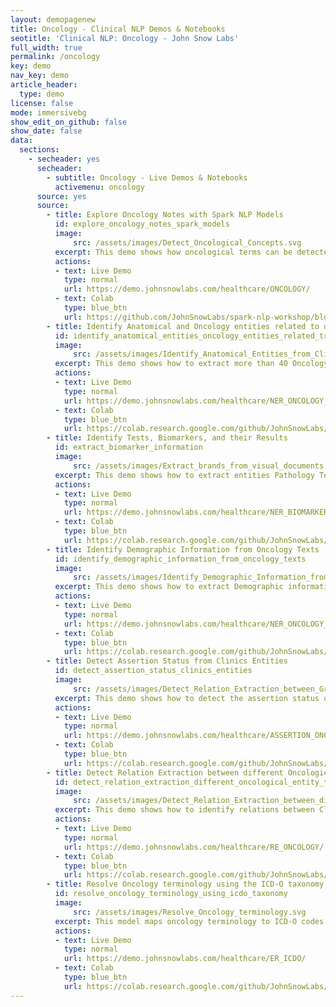 ```yaml
---
layout: demopagenew
title: Oncology - Clinical NLP Demos & Notebooks
seotitle: 'Clinical NLP: Oncology - John Snow Labs'
full_width: true
permalink: /oncology
key: demo
nav_key: demo
article_header:
  type: demo
license: false
mode: immersivebg
show_edit_on_github: false
show_date: false
data:
  sections:  
    - secheader: yes
      secheader:
        - subtitle: Oncology - Live Demos & Notebooks
          activemenu: oncology
      source: yes
      source: 
        - title: Explore Oncology Notes with Spark NLP Models
          id: explore_oncology_notes_spark_models
          image: 
              src: /assets/images/Detect_Oncological_Concepts.svg
          excerpt: This demo shows how oncological terms can be detected using Spark NLP Healthcare NER, Assertion Status, and Relation Extraction models.
          actions:
          - text: Live Demo
            type: normal
            url: https://demo.johnsnowlabs.com/healthcare/ONCOLOGY/
          - text: Colab
            type: blue_btn
            url: https://github.com/JohnSnowLabs/spark-nlp-workshop/blob/master/tutorials/Certification_Trainings/Healthcare/27.Oncology_Model.ipynb
        - title: Identify Anatomical and Oncology entities related to different Treatments and Diagnosis from Clinical Texts
          id: identify_anatomical_entities_oncology_entities_related_treatments_different
          image: 
              src: /assets/images/Іdentify_Anatomical_Entities_from_Clinical_Text.svg
          excerpt: This demo shows how to extract more than 40 Oncology-related entities including those related to Cancer diagnosis, Staging information, Tumors, Lymph Nodes, and Metastases. Also shows how to extract entities related to Oncology Therapies, Mentions of Treatments, posology information, Tumor Size, Cancer Therapies, and anatomical entities using pretrained Spark NLP clinical models.
          actions:
          - text: Live Demo
            type: normal
            url: https://demo.johnsnowlabs.com/healthcare/NER_ONCOLOGY_CLINICAL/
          - text: Colab
            type: blue_btn
            url: https://colab.research.google.com/github/JohnSnowLabs/spark-nlp-workshop/blob/master/tutorials/Certification_Trainings_JSL/Healthcare/27.Oncology_Model.ipynb
        - title: Identify Tests, Biomarkers, and their Results
          id: extract_biomarker_information 
          image: 
              src: /assets/images/Extract_brands_from_visual_documents.svg
          excerpt: This demo shows how to extract entities Pathology Tests, Imaging Tests, mentions of Biomarkers, and their results from clinical texts using pretrained Spark NLP clinical models.
          actions:
          - text: Live Demo
            type: normal
            url: https://demo.johnsnowlabs.com/healthcare/NER_BIOMARKER/
          - text: Colab
            type: blue_btn
            url: https://colab.research.google.com/github/JohnSnowLabs/spark-nlp-workshop/blob/master/tutorials/Certification_Trainings_JSL/Healthcare/27.Oncology_Model.ipynb
        - title: Identify Demographic Information from Oncology Texts
          id: identify_demographic_information_from_oncology_texts   
          image: 
              src: /assets/images/Identify_Demographic_Information_from_Oncology_Text.svg
          excerpt: This demo shows how to extract Demographic information, Age, Gender, and Smoking status from oncology texts.
          actions:
          - text: Live Demo
            type: normal
            url: https://demo.johnsnowlabs.com/healthcare/NER_ONCOLOGY_DEMOGRAPHICS/
          - text: Colab
            type: blue_btn
            url: https://colab.research.google.com/github/JohnSnowLabs/spark-nlp-workshop/blob/master/tutorials/Certification_Trainings_JSL/Healthcare/27.Oncology_Model.ipynb
        - title: Detect Assertion Status from Clinics Entities
          id: detect_assertion_status_clinics_entities   
          image: 
              src: /assets/images/Detect_Relation_Extraction_between_Granular_Oncological_entity_types.svg
          excerpt: This demo shows how to detect the assertion status of entities related to oncology (including diagnoses, therapies, and tests), and if a demographic entity refers to the patient or someone else.
          actions:
          - text: Live Demo
            type: normal
            url: https://demo.johnsnowlabs.com/healthcare/ASSERTION_ONCOLOGY/
          - text: Colab
            type: blue_btn
            url: https://colab.research.google.com/github/JohnSnowLabs/spark-nlp-workshop/blob/master/tutorials/Certification_Trainings_JSL/Healthcare/27.Oncology_Model.ipynb
        - title: Detect Relation Extraction between different Oncological entity types
          id: detect_relation_extraction_different_oncological_entity_types   
          image: 
              src: /assets/images/Detect_Relation_Extraction_between_different_Oncological_entity_types.svg
          excerpt: This demo shows how to identify relations between Clinical entities, Tumor mentions, Anatomical entities, Tests, Biomarkers, Anatomical Entities, Tumor Size,  Tumor Finding, Date, and their corresponding using pretrained Oncology Relation Extraction (RE) models.
          actions:
          - text: Live Demo
            type: normal
            url: https://demo.johnsnowlabs.com/healthcare/RE_ONCOLOGY/
          - text: Colab
            type: blue_btn
            url: https://colab.research.google.com/github/JohnSnowLabs/spark-nlp-workshop/blob/master/tutorials/Certification_Trainings_JSL/Healthcare/27.Oncology_Model.ipynb
        - title: Resolve Oncology terminology using the ICD-O taxonomy
          id: resolve_oncology_terminology_using_icdo_taxonomy
          image: 
              src: /assets/images/Resolve_Oncology_terminology.svg
          excerpt: This model maps oncology terminology to ICD-O codes using Entity Resolvers.
          actions:
          - text: Live Demo
            type: normal
            url: https://demo.johnsnowlabs.com/healthcare/ER_ICDO/
          - text: Colab
            type: blue_btn
            url: https://colab.research.google.com/github/JohnSnowLabs/spark-nlp-workshop/blob/master/tutorials/streamlit_notebooks/healthcare/ER_ICDO.ipynb         
---
```

